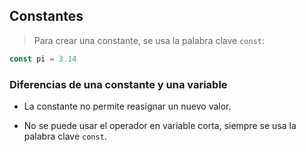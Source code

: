 ## Constantes

> Para crear una constante, se usa la palabra clave `const`:

```go
const pi = 3.14
```

### Diferencias de una constante y una variable
+ La constante no permite reasignar un nuevo valor.

+ No se puede usar el operador en variable corta, siempre se usa la palabra clave `const`.